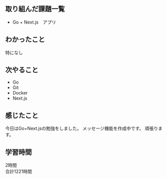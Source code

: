 ## 取り組んだ課題一覧
- Go + Next.js　アプリ

## わかったこと
特になし

## 次やること
- Go
- Git
- Docker
- Next.js

## 感じたこと
今日はGo+Next.jsの勉強をしました。
メッセージ機能を作成中です。
頑張ります。


## 学習時間
2時間<br />
合計1221時間
